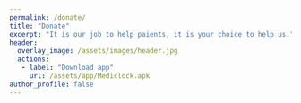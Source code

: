 ```yaml
---
permalink: /donate/
title: "Donate"
excerpt: "It is our job to help paients, it is your choice to help us."
header:
  overlay_image: /assets/images/header.jpg
  actions:
   - label: "Download app"
     url: /assets/app/Mediclock.apk
author_profile: false
---
```


